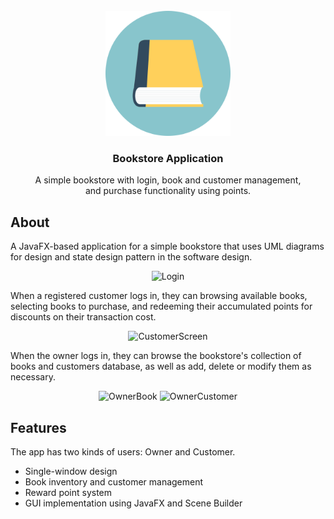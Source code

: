 <br />
<div align="center">
  <a>
    <img src="https://github.com/jsprcrz/Bookstore-Application/blob/main/Bookstore/src/bookstore/icon.png" style="width: 200px; height: 200px;">
  </a>

  <h3 align="center">Bookstore Application</h3>

  <p align="center">
  A simple bookstore with login, book and customer management, <br>
    and purchase functionality using points.
  </p>
</div>

## About 
A JavaFX-based application for a simple bookstore that uses UML diagrams for design and state design pattern in the software design.

<p align="center">
  <img src="https://imgur.com/okAGq6Z.png" alt="Login" style="height: 275px;">
</p>

When a registered customer logs in, they can browsing available books, selecting books to purchase, and redeeming their accumulated points for discounts on their transaction cost.

<p align="center">
  <img src="https://imgur.com/k1nEKk3.png" alt="CustomerScreen" style="height: 300px;">
</p>

When the owner logs in, they can browse the bookstore's collection of books and customers database, as well as add, delete or modify them as necessary. 

<p align="center">
  <img src="https://imgur.com/FitUZPy.png" alt="OwnerBook" style="height: 300px;">
  <img src="https://imgur.com/kYln9va.png" alt="OwnerCustomer" style="height: 300px;">
</p>

## Features
The app has two kinds of users: Owner and Customer.

<ul>
  <li>Single-window design</li>
  <li>Book inventory and customer management</li>
  <li>Reward point system</li>
  <li>GUI implementation using JavaFX and Scene Builder</li>
</ul>

